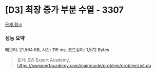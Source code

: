 # [D3] 최장 증가 부분 수열 - 3307 

[문제 링크](https://swexpertacademy.com/main/code/problem/problemDetail.do?contestProbId=AWBOKg-a6l0DFAWr) 

### 성능 요약

메모리: 21,564 KB, 시간: 119 ms, 코드길이: 1,572 Bytes



> 출처: SW Expert Academy, https://swexpertacademy.com/main/code/problem/problemList.do